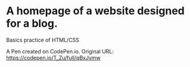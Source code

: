 # A homepage of a website designed for a blog. 
Basics practice of HTML/CSS 

A Pen created on CodePen.io. Original URL: https://codepen.io/T_Zu/full/qBxJvmw

